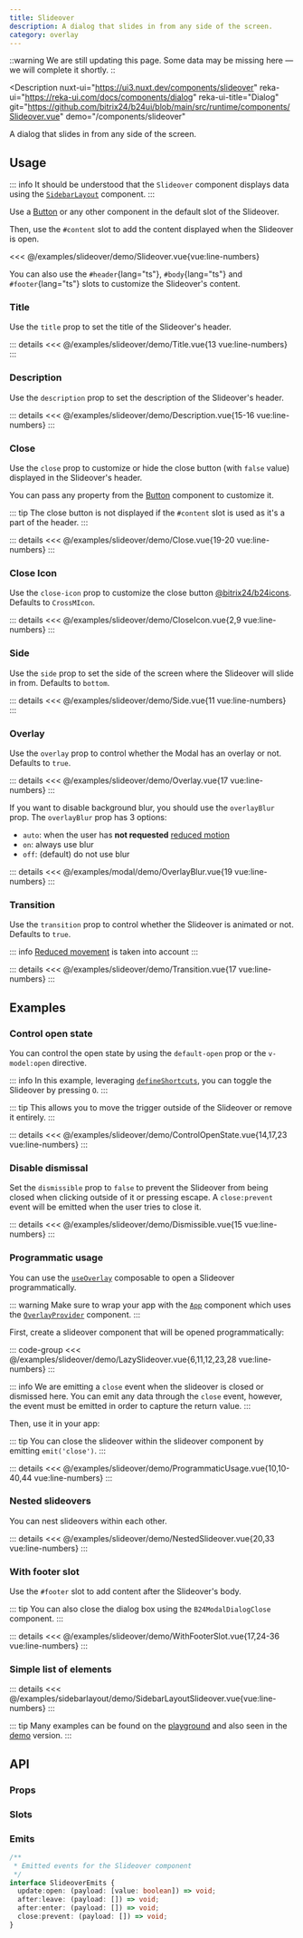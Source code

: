```yaml
---
title: Slideover
description: A dialog that slides in from any side of the screen.
category: overlay
---
```

<script setup>
import SlideoverExample from '/examples/slideover/Slideover.vue';
import TitleExample from '/examples/slideover/Title.vue';
import DescriptionExample from '/examples/slideover/Description.vue';
import CloseExample from '/examples/slideover/Close.vue';
import CloseIconExample from '/examples/slideover/CloseIcon.vue';
import SideExample from '/examples/slideover/Side.vue';
import OverlayExample from '/examples/slideover/Overlay.vue';
import OverlayBlurExample from '/examples/slideover/OverlayBlur.vue';
import TransitionExample from '/examples/slideover/Transition.vue';
import ControlOpenStateExample from '/examples/slideover/ControlOpenState.vue';
import DismissibleExample from '/examples/slideover/Dismissible.vue';
import ProgrammaticUsageExample from '/examples/slideover/ProgrammaticUsage.vue';
import NestedSlideoverExample from '/examples/slideover/NestedSlideover.vue';
import WithFooterSlotExample from '/examples/slideover/WithFooterSlot.vue';
import SidebarLayoutSlideoverExample from '/examples/sidebarlayout/SidebarLayoutSlideover.vue';
</script>

::warning
We are still updating this page. Some data may be missing here — we will complete it shortly.
::

<Description
  nuxt-ui="https://ui3.nuxt.dev/components/slideover"
  reka-ui="https://reka-ui.com/docs/components/dialog"
  reka-ui-title="Dialog"
  git="https://github.com/bitrix24/b24ui/blob/main/src/runtime/components/Slideover.vue"
  demo="/components/slideover"
>
  A dialog that slides in from any side of the screen.
</Description>

## Usage
::: info
It should be understood that the `Slideover` component displays data using the [`SidebarLayout`](/docs/components/sidebar-layout/) component.
:::

Use a [Button](/docs/components/button/) or any other component in the default slot of the Slideover.

Then, use the `#content` slot to add the content displayed when the Slideover is open.

<div class="lg:min-h-[160px]">
  <ClientOnly>
    <SlideoverExample />
  </ClientOnly>
</div>

<<< @/examples/slideover/demo/Slideover.vue{vue:line-numbers}

You can also use the `#header`{lang="ts"}, `#body`{lang="ts"} and `#footer`{lang="ts"} slots to customize the Slideover's content.

### Title

Use the `title` prop to set the title of the Slideover's header.

<div class="lg:min-h-[275px]">
  <ClientOnly>
    <TitleExample />
  </ClientOnly>
</div>

::: details
<<< @/examples/slideover/demo/Title.vue{13 vue:line-numbers}
:::

### Description

Use the `description` prop to set the description of the Slideover's header.

<div class="lg:min-h-[275px]">
  <ClientOnly>
    <DescriptionExample />
  </ClientOnly>
</div>

::: details
<<< @/examples/slideover/demo/Description.vue{15-16 vue:line-numbers}
:::

### Close

Use the `close` prop to customize or hide the close button (with `false` value) displayed in the Slideover's header.

You can pass any property from the [Button](/docs/components/button/) component to customize it.

::: tip
The close button is not displayed if the `#content` slot is used as it's a part of the header.
:::

<div class="lg:min-h-[160px]">
  <ClientOnly>
    <CloseExample />
  </ClientOnly>
</div>

::: details
<<< @/examples/slideover/demo/Close.vue{19-20 vue:line-numbers}
:::

### Close Icon

Use the `close-icon` prop to customize the close button [@bitrix24/b24icons](https://bitrix24.github.io/b24icons/guide/icons.html). Defaults to `CrossMIcon`.

<div class="lg:min-h-[160px]">
  <ClientOnly>
    <CloseIconExample />
  </ClientOnly>
</div>

::: details
<<< @/examples/slideover/demo/CloseIcon.vue{2,9 vue:line-numbers}
:::

### Side

Use the `side` prop to set the side of the screen where the Slideover will slide in from. Defaults to `bottom`.

<div class="lg:min-h-[275px]">
  <ClientOnly>
    <SideExample />
  </ClientOnly>
</div>

::: details
<<< @/examples/slideover/demo/Side.vue{11 vue:line-numbers}
:::

### Overlay

Use the `overlay` prop to control whether the Modal has an overlay or not. Defaults to `true`.

<div class="lg:min-h-[275px]">
  <ClientOnly>
    <OverlayExample />
  </ClientOnly>
</div>

::: details
<<< @/examples/slideover/demo/Overlay.vue{17 vue:line-numbers}
:::

If you want to disable background blur, you should use the `overlayBlur` prop.
The `overlayBlur` prop has 3 options:

- `auto`: when the user has **not requested** [reduced motion](https://tailwindcss.com/docs/hover-focus-and-other-states#prefers-reduced-motion)
- `on`: always use blur
- `off`: (default) do not use blur

<div class="lg:min-h-[275px]">
  <ClientOnly>
    <OverlayBlurExample />
  </ClientOnly>
</div>

::: details
<<< @/examples/modal/demo/OverlayBlur.vue{19 vue:line-numbers}
:::

### Transition

Use the `transition` prop to control whether the Slideover is animated or not. Defaults to `true`.

::: info
[Reduced movement](https://tailwindcss.com/docs/hover-focus-and-other-states#prefers-reduced-motion) is taken into account
:::

<div class="lg:min-h-[275px]">
  <ClientOnly>
    <TransitionExample />
  </ClientOnly>
</div>

::: details
<<< @/examples/slideover/demo/Transition.vue{17 vue:line-numbers}
:::

## Examples

### Control open state

You can control the open state by using the `default-open` prop or the `v-model:open` directive.

::: info
In this example, leveraging [`defineShortcuts`](/docs/composables/define-shortcuts), you can toggle the Slideover by pressing `O`.
:::

::: tip
This allows you to move the trigger outside of the Slideover or remove it entirely.
:::

<div class="lg:min-h-[160px]">
  <ClientOnly>
    <ControlOpenStateExample />
  </ClientOnly>
</div>

::: details
<<< @/examples/slideover/demo/ControlOpenState.vue{14,17,23 vue:line-numbers}
:::

### Disable dismissal

Set the `dismissible` prop to `false` to prevent the Slideover from being closed when clicking outside of it or pressing escape. A `close:prevent` event will be emitted when the user tries to close it.

<div class="lg:min-h-[160px]">
  <ClientOnly>
    <DismissibleExample />
  </ClientOnly>
</div>

::: details
<<< @/examples/slideover/demo/Dismissible.vue{15 vue:line-numbers}
:::

### Programmatic usage

You can use the [`useOverlay`](/docs/composables/use-overlay/) composable to open a Slideover programmatically.

::: warning
Make sure to wrap your app with the [`App`](/docs/components/app/) component which uses the [`OverlayProvider`](https://github.com/bitrix24/b24ui/blob/main/src/runtime/components/OverlayProvider.vue) component.
:::

First, create a slideover component that will be opened programmatically:

::: code-group
<<< @/examples/slideover/demo/LazySlideover.vue{6,11,12,23,28 vue:line-numbers}
:::

::: info
We are emitting a `close` event when the slideover is closed or dismissed here. You can emit any data through the `close` event, however, the event must be emitted in order to capture the return value.
:::

Then, use it in your app:

::: tip
You can close the slideover within the slideover component by emitting `emit('close')`.
:::

<div class="lg:min-h-[160px]">
  <ClientOnly>
    <ProgrammaticUsageExample />
  </ClientOnly>
</div>

::: details
<<< @/examples/slideover/demo/ProgrammaticUsage.vue{10,10-40,44 vue:line-numbers}
:::

### Nested slideovers

You can nest slideovers within each other.

<div class="lg:min-h-[160px]">
  <ClientOnly>
    <NestedSlideoverExample />
  </ClientOnly>
</div>

::: details
<<< @/examples/slideover/demo/NestedSlideover.vue{20,33 vue:line-numbers}
:::

### With footer slot

Use the `#footer` slot to add content after the Slideover's body.

::: tip
You can also close the dialog box using the `B24ModalDialogClose` component.
:::

<div class="lg:min-h-[160px]">
  <ClientOnly>
    <WithFooterSlotExample />
  </ClientOnly>
</div>

::: details
<<< @/examples/slideover/demo/WithFooterSlot.vue{17,24-36 vue:line-numbers}
:::

### Simple list of elements

<div class="lg:min-h-[160px]">
  <ClientOnly>
    <SidebarLayoutSlideoverExample />
  </ClientOnly>
</div>

::: details
<<< @/examples/sidebarlayout/demo/SidebarLayoutSlideover.vue{vue:line-numbers}
:::

::: tip
Many examples can be found on the [playground](https://bitrix24.github.io/b24ui/demo/components/slideover) and also seen in the [demo](https://github.com/bitrix24/b24ui/blob/main/demo/app/pages/components/slideover.vue) version.
:::

## API

### Props

<ComponentProps component="Slideover" />

### Slots

<ComponentSlots component="Slideover" />

### Emits

```ts
/**
 * Emitted events for the Slideover component
 */
interface SlideoverEmits {
  update:open: (payload: [value: boolean]) => void;
  after:leave: (payload: []) => void;
  after:enter: (payload: []) => void;
  close:prevent: (payload: []) => void;
}
```
